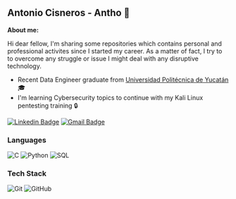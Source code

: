 ## Antonio Cisneros - Antho 👋

**About me:**

Hi dear fellow, I'm sharing some repositories which contains personal and professional activites since I started my career. As a matter of fact, I try to to overcome any struggle or issue I might deal with any disruptive technology.

- Recent Data Engineer graduate from [Universidad Politécnica de Yucatán](https://en.upy.edu.mx/) 🎓
- I'm learning Cybersecurity topics to continue with my Kali Linux pentesting training :lock:


[![Linkedin Badge](https://img.shields.io/badge/-Antonio_Cisneros-blue?style=flat-square&logo=Linkedin&logoColor=white&link=https://www.linkedin.com/in/antoniocisnerosa)](https://www.linkedin.com/in/antoniocisnerosa)
[![Gmail Badge](https://img.shields.io/badge/-antoniocisneros343@gmail.com-c14438?style=flat-square&logo=Gmail&logoColor=white&link=mailto:antoniocisneros343@gmail.com)](mailto:antoniocisneros343@gmail.com)

### Languages

![C](https://img.shields.io/badge/-C-000000?style=flat&logo=c)
![Python](https://img.shields.io/badge/-Python-000000?style=flat&logo=python)
![SQL](https://img.shields.io/badge/-SQL-000000?style=flat&logo=mysql)

### Tech Stack

![Git](https://img.shields.io/badge/-Git-222222?style=flat&logo=git&logoColor=F05032)
![GitHub](https://img.shields.io/badge/-GitHub-222222?style=flat&logo=github&logoColor=181717)


<!--
**Antonio-Cisneros/Antonio-Cisneros** is a ✨ _special_ ✨ repository because its `README.md` (this file) appears on your GitHub profile.

Here are some ideas to get you started:

- 🔭 I’m currently working on ...
- 🌱 I’m currently learning ...
- 👯 I’m looking to collaborate on ...
- 🤔 I’m looking for help with ...
- 💬 Ask me about ...
- 📫 How to reach me: ...
- 😄 Pronouns: ...
- ⚡ Fun fact: ...
-->
